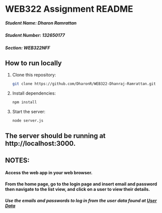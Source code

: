 # WEB322 Assignment README

##### Student Name: Dharon Ramrattan
##### Student Number: 132650177
##### Section: WEB322NFF

## How to run locally

1. Clone this repository:
   ```bash
   git clone https://github.com/DharonR/WEB322-Dhanraj-Ramrattan.git
2. Install dependencies:
    ```bash
    npm install
3. Start the server:
    ```bash
    node server.js

## The server should be running at http://localhost:3000.

## NOTES:
#### Access the web app in your web browser.
#### From the home page, go to the login page and insert email and password then navigate to the list view, and click on a user to view their details.
##### Use the emails and passwords to log in from the user data found at [User Data](https://github.com/bqchristie/seneca-web322-fall-2023/blob/main/assignments/assignment-two/fakeUsers.json)
